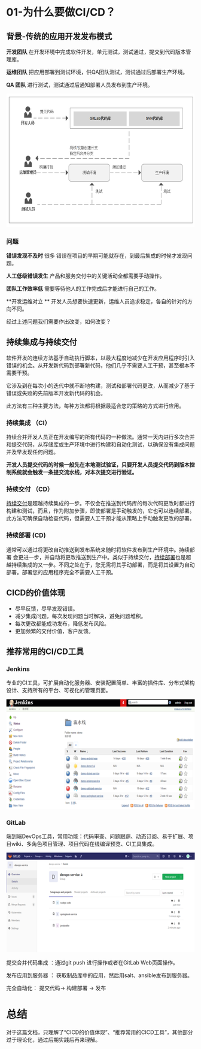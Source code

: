 # 01-为什么要做CI/CD？

## 背景-传统的应用开发发布模式

**开发团队** 在开发环境中完成软件开发，单元测试，测试通过，提交到代码版本管理库。

**运维团队** 把应用部署到测试环境，供QA团队测试，测试通过后部署生产环境。

**QA 团队** 进行测试，测试通过后通知部署人员发布到生产环境。

<img src="images/01.png" alt="images" style="zoom:67%;" />



### 问题

**错误发现不及时**  很多 错误在项目的早期可能就存在，到最后集成的时候才发现问题。

**人工低级错误发生** 产品和服务交付中的关键活动全都需要手动操作。

**团队工作效率低** 需要等待他人的工作完成后才能进行自己的工作。

**开发运维对立 **  开发人员想要快速更新，运维人员追求稳定，各自的针对的方向不同。



经过上述问题我们需要作出改变，如何改变？



## 持续集成与持续交付

软件开发的连续方法基于自动执行脚本，以最大程度地减少在开发应用程序时引入错误的机会。从开发新代码到部署新代码，他们几乎不需要人工干预，甚至根本不需要干预。

它涉及到在每次小的迭代中就不断地构建，测试和部署代码更改，从而减少了基于错误或失败的先前版本开发新代码的机会。

此方法有三种主要方法，每种方法都将根据最适合您的策略的方式进行应用。

### 持续集成 （CI）

持续合并开发人员正在开发编写的所有代码的一种做法。通常一天内进行多次合并和提交代码，从存储库或生产环境中进行构建和自动化测试，以确保没有集成问题并及早发现任何问题。

**开发人员提交代码的时候一般先在本地测试验证，只要开发人员提交代码到版本控制系统就会触发一条提交流水线，对本次提交进行验证。**

### 持续交付 （CD）

[持续交付](https://continuousdelivery.com/)是超越持续集成的一步。不仅会在推送到代码库的每次代码更改时都进行构建和测试，而且，作为附加步骤，即使部署是手动触发的，它也可以连续部署。此方法可确保自动检查代码，但需要人工干预才能从策略上手动触发更改的部署。

### 持续部署   (CD)

通常可以通过将更改自动推送到发布系统来随时将软件发布到生产环境中。持续部署 会更进一步，并自动将更改推送到生产中。类似于持续交付，[持续部署](https://www.airpair.com/continuous-deployment/posts/continuous-deployment-for-practical-people)也是超越持续集成的又一步。不同之处在于，您无需将其手动部署，而是将其设置为自动部署。部署您的应用程序完全不需要人工干预。

## CICD的价值体现

- 尽早反馈，尽早发现错误。
- 减少集成问题，每次发现问题当时解决，避免问题堆积。
- 每次更改都能成功发布，降低发布风险。
- 更加频繁的交付价值，客户反馈。



## 推荐常用的CI/CD工具

### Jenkins

专业的CI工具，可扩展自动化服务器、安装配置简单、丰富的插件库、分布式架构设计、支持所有的平台、可视化的管理页面。

![images](images/03.png)



### GitLab

端到端DevOps工具，常用功能：代码审查、问题跟踪、动态订阅、易于扩展、项目wiki、多角色项目管理、项目代码在线编译预览、CI工具集成。

![images](images/02.png)

提交合并代码集成 ：通过git push 进行操作或者在GitLab Web页面操作。

发布应用到服务器 ： 获取制品库中的应用，然后用salt、ansible发布到服务器。

完全自动化： 提交代码-> 构建部署 -> 发布

# 总结

对于这篇文档，只理解了“CICD的价值体现”、“推荐常用的CICD工具”，其他部分过于理论化，通过后期实践后再来理解。